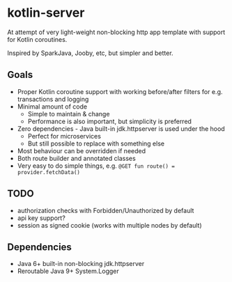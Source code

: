 # kotlin-server

At attempt of very light-weight non-blocking http app template with support for Kotlin coroutines.

Inspired by SparkJava, Jooby, etc, but simpler and better.

## Goals

* Proper Kotlin coroutine support with working before/after filters for e.g. transactions and logging
* Minimal amount of code
  * Simple to maintain & change
  * Performance is also important, but simplicity is preferred
* Zero dependencies - Java built-in jdk.httpserver is used under the hood
  * Perfect for microservices 
  * But still possible to replace with something else
* Most behaviour can be overridden if needed
* Both route builder and annotated classes
* Very easy to do simple things, e.g.
  `@GET fun route() = provider.fetchData()` 

## TODO 
* authorization checks with Forbidden/Unauthorized by default
* api key support?
* session as signed cookie (works with multiple nodes by default)

## Dependencies

* Java 6+ built-in non-blocking jdk.httpserver
* Reroutable Java 9+ System.Logger
